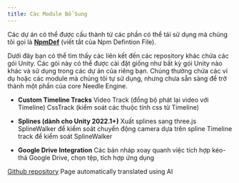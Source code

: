 ```yaml
---
title: Các Module Bổ Sung
---
```


Các dự án có thể được cấu thành từ các phần có thể tái sử dụng mà chúng tôi gọi là [**NpmDef**](./project-structure.md#npm-definition-files) (viết tắt của Npm Defintion File).

Dưới đây bạn có thể tìm thấy các liên kết đến các repository khác chứa các gói Unity. Các gói này có thể được cài đặt giống như bất kỳ gói Unity nào khác và sử dụng trong các dự án của riêng bạn. Chúng thường chứa các ví dụ hoặc các module mà chúng tôi tự sử dụng, nhưng chưa sẵn sàng để trở thành một phần của core Needle Engine.


   - **Custom Timeline Tracks**
     Video Track (đồng bộ phát lại video với Timeline)
     CssTrack (kiểm soát các thuộc tính css từ Timeline)

   - **Splines (dành cho Unity 2022.1+)**
     Xuất splines sang three.js
     SplineWalker để kiểm soát chuyển động camera dựa trên spline
     Timeline track để kiểm soát SplineWalker

   - **Google Drive Integration**
     Các bản nháp xoay quanh việc tích hợp kéo-thả Google Drive, chọn tệp, tích hợp ứng dụng


[Github repository](https://github.com/needle-tools/needle-engine-modules)
Page automatically translated using AI